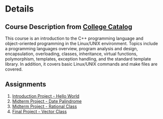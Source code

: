 # Details

## Course Description from [College Catalog](https://arc.losrios.edu/2022-2023-catalog)
This course is an introduction to the C++ programming language and object-oriented programming in the Linux/UNIX environment. Topics include a programming languages overview, program analysis and design, encapsulation, overloading, classes, inheritance, virtual functions, polymorphism, templates, exception handling, and the standard template library. In addition, it covers basic Linux/UNIX commands and make files are covered.

## Assignments
1. [Introduction Project - Hello World](./1.%20Intro/)
2. [Midterm Project - Date Palindrome](./2.%20Date%20Palindrome/)
3. [Midterm Project - Rational Class](./3.%20Rational/)
5. [Final Project - Vector Class](./5.%20Vector/)